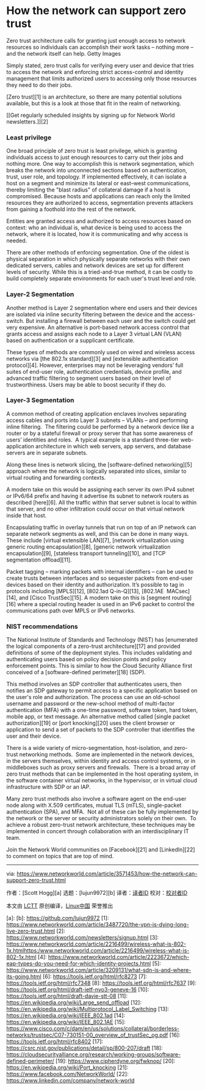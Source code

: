 [#]: collector: (lujun9972)
[#]: translator: ( )
[#]: reviewer: ( )
[#]: publisher: ( )
[#]: url: ( )
[#]: subject: (How the network can support zero trust)
[#]: via: (https://www.networkworld.com/article/3571453/how-the-network-can-support-zero-trust.html)
[#]: author: (Scott Hogg )

How the network can support zero trust
======
Zero trust architecture calls for granting just enough access to network resources so individuals can accomplish their work tasks – nothing more – and the network itself can help.
Getty Images

Simply stated, zero trust calls for verifying every user and device that tries to access the network and enforcing strict access-control and identity management that limits authorized users to accessing only those resources they need to do their jobs.

[Zero trust][1] is an architecture, so there are many potential solutions available, but this is a look at those that fit in the realm of networking.

[[Get regularly scheduled insights by signing up for Network World newsletters.]][2]

### Least privilege

One broad principle of zero trust is least privilege, which is granting individuals access to just enough resources to carry out their jobs and nothing more. One way to accomplish this is network segmentation, which breaks the network into unconnected sections based on authentication, trust, user role, and topology. If implemented effectively, it can isolate a host on a segment and minimize its lateral or east–west communications, thereby limiting the "blast radius" of collateral damage if a host is compromised. Because hosts and applications can reach only the limited resources they are authorized to access, segmentation prevents attackers from gaining a foothold into the rest of the network.

Entities are granted access and authorized to access resources based on context: who an individual is, what device is being used to access the network, where it is located, how it is communicating and why access is needed.

There are other methods of enforcing segmentation. One of the oldest is physical separation in which physically separate networks with their own dedicated servers, cables and network devices are set up for different levels of security. While this is a tried-and-true method, it can be costly to build completely separate environments for each user's trust level and role.

### Layer-2 Segmentation

Another method is Layer 2 segmentation where end users and their devices are isolated via inline security filtering between the device and the access-switch. But installing a firewall between each user and the switch could get very expensive. An alternative is port-based network access control that grants access and assigns each node to a Layer 3 virtual LAN (VLAN) based on authentication or a supplicant certificate.

These types of methods are commonly used on wired and wireless access networks via [the 802.1x standard][3] and [extensible authentication protocol][4]. However, enterprises may not be leveraging vendors’ full suites of end-user role, authentication credentials, device profile, and advanced traffic filtering to segment users based on their level of trustworthiness. Users may be able to boost security if they do.

### Layer-3 Segmentation

A common method of creating application enclaves involves separating access cables and ports into Layer 3 subnets – VLANs – and performing inline filtering.  The filtering could be performed by a network device like a router or by a stateful firewall or proxy server that has some awareness of users’ identities and roles.  A typical example is a standard three-tier web-application architecture in which web servers, app servers, and database servers are in separate subnets. 

Along these lines is network slicing, the [software-defined networking][5] approach where the network is logically separated into slices, similar to virtual routing and forwarding contexts.

A modern take on this would be assigning each server its own IPv4 subnet or IPv6/64 prefix and having it advertise its subnet to network routers as described [here][6]. All the traffic within that server subnet is local to within that server, and no other infiltration could occur on that virtual network inside that host.

Encapsulating traffic in overlay tunnels that run on top of an IP network can separate network segments as well, and this can be done in many ways. These include [virtual extensible LAN][7], [network virtualization using generic routing encapsulation][8], [generic network virtualization encapsulation][9], [stateless transport tunneling][10], and [TCP segmentation offload][11].

Packet tagging – marking packets with internal identifiers – can be used to create trusts between interfaces and so sequester packets from end-user devices based on their identity and authorization. It’s possible to tag in protocols including [MPLS][12], [802.1ad Q-in-Q][13], [802.1AE  MACsec][14], and [Cisco TrustSec][15]. A modern take on this is [segment routing][16] where a special routing header is used in an IPv6 packet to control the communications path over MPLS or IPv6 networks.

### NIST recommendations

The National Institute of Standards and Technology (NIST) has [enumerated the logical components of a zero-trust architecture][17] and provided definitions of some of the deployment styles. This includes validating and authenticating users based on policy decision points and policy enforcement points. This is similar to how the Cloud Security Alliance first conceived of a [software-defined perimeter][18] (SDP).

This method involves an SDP controller that authenticates users, then notifies an SDP gateway to permit access to a specific application based on the user's role and authorization. The process can use an old-school username and password or the new-school method of multi-factor authentication (MFA) with a one-time password, software token, hard token, mobile app, or text message. An alternative method called [single packet authorization][19] or [port knocking][20] uses the client browser or application to send a set of packets to the SDP controller that identifies the user and their device.

There is a wide variety of micro-segmentation, host-isolation, and zero-trust networking methods.  Some are implemented in the network devices, in the servers themselves, within identity and access control systems, or in middleboxes such as proxy servers and firewalls.  There is a broad array of zero trust methods that can be implemented in the host operating system, in the software container virtual networks, in the hypervisor, or in virtual cloud infrastructure with SDP or an IAP.

Many zero trust methods also involve a software agent on the end-user node along with X.509 certificates, mutual TLS (mTLS), single-packet authentication (SPA), and MFA.  Not all of these can be fully implemented by the network or the server or security administrators solely on their own.  To achieve a robust zero-trust network architecture, these techniques may be implemented in concert through collaboration with an interdisciplinary IT team.

Join the Network World communities on [Facebook][21] and [LinkedIn][22] to comment on topics that are top of mind.

--------------------------------------------------------------------------------

via: https://www.networkworld.com/article/3571453/how-the-network-can-support-zero-trust.html

作者：[Scott Hogg][a]
选题：[lujun9972][b]
译者：[译者ID](https://github.com/译者ID)
校对：[校对者ID](https://github.com/校对者ID)

本文由 [LCTT](https://github.com/LCTT/TranslateProject) 原创编译，[Linux中国](https://linux.cn/) 荣誉推出

[a]: 
[b]: https://github.com/lujun9972
[1]: https://www.networkworld.com/article/3487720/the-vpn-is-dying-long-live-zero-trust.html
[2]: https://www.networkworld.com/newsletters/signup.html
[3]: https://www.networkworld.com/article/2216499/wireless-what-is-802-1x.htmlhttps:/www.networkworld.com/article/2216499/wireless-what-is-802-1x.html
[4]: https://www.networkworld.com/article/2223672/which-eap-types-do-you-need-for-which-identity-projects.html
[5]: https://www.networkworld.com/article/3209131/what-sdn-is-and-where-its-going.html
[6]: https://tools.ietf.org/html/rfc8273
[7]: https://tools.ietf.org/html/rfc7348
[8]: https://tools.ietf.org/html/rfc7637
[9]: https://tools.ietf.org/html/draft-ietf-nvo3-geneve-16
[10]: https://tools.ietf.org/html/draft-davie-stt-08
[11]: https://en.wikipedia.org/wiki/Large_send_offload
[12]: https://en.wikipedia.org/wiki/Multiprotocol_Label_Switching
[13]: https://en.wikipedia.org/wiki/IEEE_802.1ad
[14]: https://en.wikipedia.org/wiki/IEEE_802.1AE
[15]: https://www.cisco.com/c/dam/en/us/solutions/collateral/borderless-networks/trustsec/C07-730151-00_overview_of_trustSec_og.pdf
[16]: https://tools.ietf.org/html/rfc8402
[17]: https://csrc.nist.gov/publications/detail/sp/800-207/draft
[18]: https://cloudsecurityalliance.org/research/working-groups/software-defined-perimeter/
[19]: https://www.cipherdyne.org/fwknop/
[20]: https://en.wikipedia.org/wiki/Port_knocking
[21]: https://www.facebook.com/NetworkWorld/
[22]: https://www.linkedin.com/company/network-world
